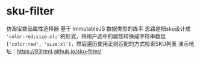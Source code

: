 # sku-filter
仿淘宝商品属性选择器
基于 ImmutableJS 数据类型的练手
思路是把sku设计成 ```'color:red;size:xl;'```的形式，将用户选中的属性转换成字符串数组```['color:red', 'size:xl']```，然后遍历使用正则匹配的方式检索SKU列表
演示地址：https://93html.github.io/sku-filter/
